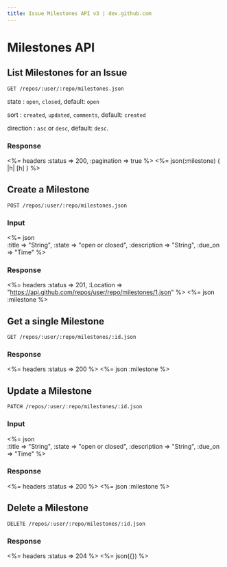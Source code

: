 ```yaml
---
title: Issue Milestones API v3 | dev.github.com
---
```


# Milestones API

## List Milestones for an Issue

    GET /repos/:user/:repo/milestones.json

state
: `open`, `closed`, default: `open`

sort
: `created`, `updated`, `comments`, default: `created`

direction
: `asc` or `desc`, default: `desc`.

### Response

<%= headers :status => 200, :pagination => true %>
<%= json(:milestone) { |h| [h] } %>

## Create a Milestone

    POST /repos/:user/:repo/milestones.json

### Input

<%= json \
  :title => "String",
  :state => "open or closed",
  :description => "String",
  :due_on => "Time"
%>

### Response

<%= headers :status => 201,
      :Location =>
"https://api.github.com/repos/user/repo/milestones/1.json" %>
<%= json :milestone %>

## Get a single Milestone

    GET /repos/:user/:repo/milestones/:id.json

### Response

<%= headers :status => 200 %>
<%= json :milestone %>

## Update a Milestone

    PATCH /repos/:user/:repo/milestones/:id.json

### Input

<%= json \
  :title => "String",
  :state => "open or closed",
  :description => "String",
  :due_on => "Time"
%>

### Response

<%= headers :status => 200 %>
<%= json :milestone %>

## Delete a Milestone

    DELETE /repos/:user/:repo/milestones/:id.json

### Response

<%= headers :status => 204 %>
<%= json({}) %>
